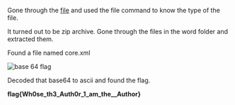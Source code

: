 Gone through the [file](https://github.com/Hemanth-Yarlagadda/CTF-Capture-the-flag-/blob/master/CTF%20files/f2.xxxx) and used the file command to know the type of the file.<br />

It turned out to be zip archive. Gone through the files in the word folder and extracted them.<br />

Found a file named core.xml<br />

![base 64 flag](https://github.com/Hemanth-Yarlagadda/CTF-Capture-the-flag-/blob/master/Procedure/Flag%202/flag2.jpg)<br />

Decoded that base64 to ascii  and found the flag.<br />

**flag{Wh0se_th3_Auth0r_1_am_the__Author}<br />**

